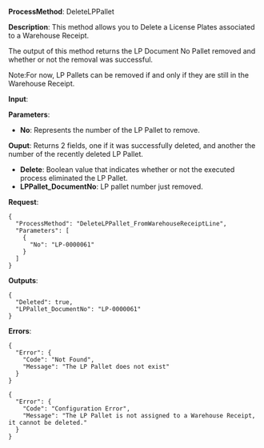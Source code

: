 **ProcessMethod**: DeleteLPPallet

**Description**:
This method allows you to Delete a License Plates associated to a Warehouse Receipt.

The output of this method returns the LP Document No Pallet removed and whether or not the removal was successful.

Note:For now, LP Pallets can be removed if and only if they are still in the Warehouse Receipt.

**Input**:

**Parameters**: 
-	**No**: Represents the number of the LP Pallet to remove.

**Ouput**: Returns 2 fields, one if it was successfully deleted, and another the number of the recently deleted LP Pallet.

-	**Delete**: Boolean value that indicates whether or not the executed process eliminated the LP Pallet.
-	**LPPallet_DocumentNo**: LP pallet number just removed.


**Request**:

```
{
  "ProcessMethod": "DeleteLPPallet_FromWarehouseReceiptLine",
  "Parameters": [
    {
      "No": "LP-0000061"
    }
  ]
}
```


**Outputs**:


```
{
  "Deleted": true,
  "LPPallet_DocumentNo": "LP-0000061"
}
```


**Errors**:

```
{
  "Error": {
    "Code": "Not Found",
    "Message": "The LP Pallet does not exist"
  }
}

{
  "Error": {
    "Code": "Configuration Error",
    "Message": "The LP Pallet is not assigned to a Warehouse Receipt, it cannot be deleted."
  }
}
```



